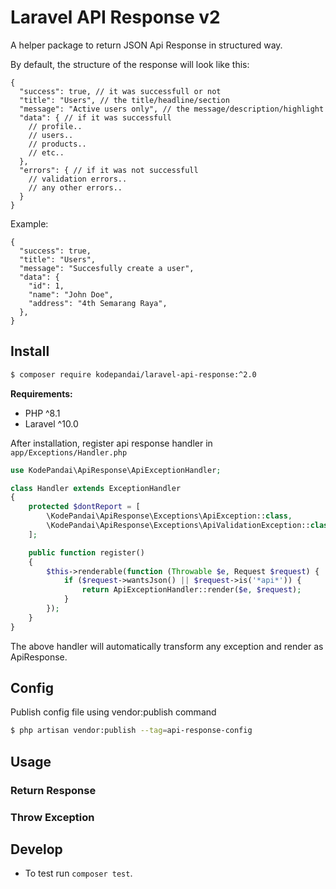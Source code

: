 # Laravel API Response v2

A helper package to return JSON Api Response in structured way.

By default, the structure of the response will look like this:

```jsonc
{
  "success": true, // it was successfull or not
  "title": "Users", // the title/headline/section 
  "message": "Active users only", // the message/description/highlight
  "data": { // if it was successfull
    // profile..
    // users..
    // products..
    // etc..
  },
  "errors": { // if it was not successfull
    // validation errors..
    // any other errors..
  }
}
```

Example:

```jsonc
{
  "success": true,
  "title": "Users",
  "message": "Succesfully create a user",
  "data": {
    "id": 1,
    "name": "John Doe",
    "address": "4th Semarang Raya",
  },
}
```

## Install

```sh
$ composer require kodepandai/laravel-api-response:^2.0
```

**Requirements:**
* PHP ^8.1
* Laravel ^10.0

After installation, register api response handler in `app/Exceptions/Handler.php`

```php
use KodePandai\ApiResponse\ApiExceptionHandler;

class Handler extends ExceptionHandler
{
    protected $dontReport = [
        \KodePandai\ApiResponse\Exceptions\ApiException::class,
        \KodePandai\ApiResponse\Exceptions\ApiValidationException::class,
    ];

    public function register()
    {
        $this->renderable(function (Throwable $e, Request $request) {
            if ($request->wantsJson() || $request->is('*api*')) {
                return ApiExceptionHandler::render($e, $request);
            }
        });
    }
}
```

The above handler will automatically transform any exception and render as ApiResponse.

## Config

Publish config file using vendor:publish command

```sh
$ php artisan vendor:publish --tag=api-response-config
```

## Usage

### Return Response

### Throw Exception

## Develop

- To test run `composer test`.

